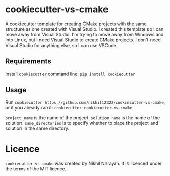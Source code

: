 # cookiecutter-vs-cmake

A cookiecutter template for creating CMake projects with the same structure as one created with Visual Studio. I created this template so I can move away from Visual Studio. I'm trying to move away from Windows and into Linux, but I need Visual Studio to create CMake projects. I don't need Visual Studio for anything else, so I can use VSCode.

## Requirements

Install `cookiecutter` command line: `pip install cookiecutter`

## Usage

Run `cookiecutter https://github.com/nikhil12322/cookiecutter-vs-cmake`, or if you already ran it: `cookiecutter cookiecutter-vs-cmake`

`project_name` is the name of the project. `solution_name` is the name of the solution. `same_directories` is to specify whether to place the project and solution in the same directory.

# Licence

`cookiecutter-vs-cmake` was created by Nikhil Narayan. It is licenced under the terms of the MIT licence.